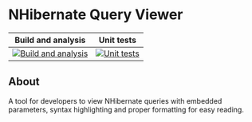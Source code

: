 # NHibernate Query Viewer

| Build and analysis | Unit tests |
|--------------------|------------|
| [![Build and analysis](https://igorpopovio.visualstudio.com/NHibernateQueryViewer/_apis/build/status/igorpopovio.NHibernateQueryViewer?branchName=master&stageName=Build%20and%20analyze)](https://igorpopovio.visualstudio.com/NHibernateQueryViewer/_build/latest?definitionId=1&branchName=master) | [![Unit tests](https://igorpopovio.visualstudio.com/NHibernateQueryViewer/_apis/build/status/igorpopovio.NHibernateQueryViewer?branchName=master&stageName=Run%20unit%20tests)](https://igorpopovio.visualstudio.com/NHibernateQueryViewer/_build/latest?definitionId=1&branchName=master) |

## About
A tool for developers to view NHibernate queries with embedded parameters, syntax highlighting and proper formatting for easy reading.
